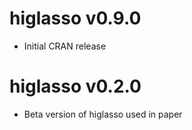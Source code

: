 # higlasso v0.9.0
* Initial CRAN release

# higlasso v0.2.0
* Beta version of higlasso used in paper
